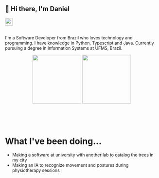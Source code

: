 ## 👋 Hi there, I'm Daniel

<div>
<!--   <a href="https://twitter.com/danielben0">
    <img height="25px" src="https://img.shields.io/badge/Twitter-1DA1F2?style=for-the-badge&logo=twitter&logoColor=white" />
  <a/> -->
  <a href="https://www.linkedin.com/in/daniel-ben/">
    <img height="25px" src="https://img.shields.io/badge/LinkedIn-0077B5?style=for-the-badge&logo=linkedin&logoColor=white" />
  <a/>
</div>
    
<br/>

I'm a Software Developer from Brazil who loves technology and programming. I have knowledge in Python, Typescript and Java. Currently pursuing a degree in Information Systems at UFMS, Brazil.

<div align='center'>
  <img height="160em" src='https://github-readme-stats.vercel.app/api?username=daniel-ben&count_private=true&show_icons=true&theme=apprentice' />
  <img height="160em" src='https://github-readme-stats.vercel.app/api/top-langs/?username=daniel-ben&theme=apprentice&layout=compact' />
</div>

<br/>
    
<!-- <div >
  <img height='40px' width='40px' src="https://cdn.jsdelivr.net/gh/devicons/devicon/icons/html5/html5-plain-wordmark.svg" />
  <img height='40px' width='40px' src="https://cdn.jsdelivr.net/gh/devicons/devicon/icons/css3/css3-plain-wordmark.svg" />
  <img height='35px' width='35px' src="https://cdn.jsdelivr.net/gh/devicons/devicon/icons/javascript/javascript-original.svg" />
  <img height='40px' width='40px' src="https://cdn.jsdelivr.net/gh/devicons/devicon/icons/react/react-original-wordmark.svg" />
</div> -->
<br/><br/>
<!-- 
<div>
  I'm learning : <br/><br/>
  <img height='40px' width='40px' src="https://cdn.jsdelivr.net/gh/devicons/devicon/icons/typescript/typescript-original.svg" /> 
  <img height='40px' width='40px' src="https://cdn.jsdelivr.net/gh/devicons/devicon/icons/nextjs/nextjs-original.svg" />
</div> -->
  
##

# What I've been doing...
  
  - Making a software at university with another lab to catalog the trees in my city
  - Making an IA to recognize movement and postures during physiotherapy sessions

<!--
**daniel-ben/daniel-ben** is a ✨ _special_ ✨ repository because its `README.md` (this file) appears on your GitHub profile.

Here are some ideas to get you started:

- 🔭 I’m currently working on ...
- 🌱 I’m currently learning ...
- 👯 I’m looking to collaborate on ...
- 🤔 I’m looking for help with ...
- 💬 Ask me about ...
- 📫 How to reach me: ...
- 😄 Pronouns: ...
- ⚡ Fun fact: ...

Git sintax
### titles
**bold** *italic*
**destaque _especiial_ **
'''language
 highlight code 
'''
[link](url)
[link relativo a diretórios](path/)
- itens
- de uma
- lista
-->
